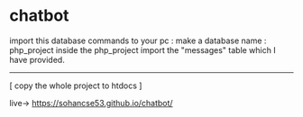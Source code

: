 # chatbot

  import this database commands to your pc :
  make a database name :  php_project
  inside the php_project import the "messages" table which I have provided.
  
  
  -------------------------------------------------------------------
  [ copy the whole project to htdocs ]




live-> https://sohancse53.github.io/chatbot/
